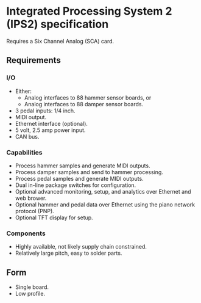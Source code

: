 # Integrated Processing System 2 (IPS2) specification

Requires a Six Channel Analog (SCA) card.

## Requirements

### I/O
* Either:
  * Analog interfaces to 88 hammer sensor boards, or
  * Analog interfaces to 88 damper sensor boards.
* 3 pedal inputs: 1/4 inch.
* MIDI output.
* Ethernet interface (optional).
* 5 volt, 2.5 amp power input.
* CAN bus.

### Capabilities
* Process hammer samples and generate MIDI outputs.
* Process damper samples and send to hammer processing.
* Process pedal samples and generate MIDI outputs.
* Dual in-line package switches for configuration.
* Optional advanced monitoring, setup, and analytics over Ethernet and web brower.
* Optional hammer and pedal data over Ethernet using the piano network protocol (PNP).
* Optional TFT display for setup.

### Components
* Highly available, not likely supply chain constrained.
* Relatively large pitch, easy to solder parts.

## Form
* Single board.
* Low profile.